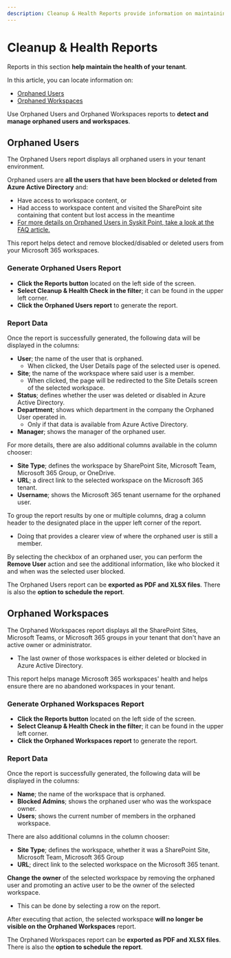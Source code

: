 ```yaml
---
description: Cleanup & Health Reports provide information on maintaining the health of your tenant. 
---
```


# Cleanup & Health Reports

Reports in this section **help maintain the health of your tenant**. 

In this article, you can locate information on:

* [Orphaned Users](#orphaned-users) 
* [Orphaned Workspaces](#orphaned-workspaces)


Use Orphaned Users and Orphaned Workspaces reports to **detect and manage orphaned users and workspaces**.

## Orphaned Users

The Orphaned Users report displays all orphaned users in your tenant environment. 

Orphaned users are **all the users that have been blocked or deleted from Azure Active Directory** and:
  * Have access to workspace content, or
  * Had access to workspace content and visited the SharePoint site containing that content but lost access in the meantime
  * [For more details on Orphaned Users in Syskit Point, take a look at the FAQ article.](../faq/orphaned-users.md)

This report helps detect and remove blocked/disabled or deleted users from your Microsoft 365 workspaces.

### Generate Orphaned Users Report

 * **Click the Reports button** located on the left side of the screen.
 * **Select Cleanup & Health Check in the filter**; it can be found in the upper left corner.
 * **Click the Orphaned Users report** to generate the report.


### Report Data

Once the report is successfully generated, the following data will be displayed in the columns:

* **User**; the name of the user that is orphaned. 
   * When clicked, the User Details page of the selected user is opened.
* **Site**; the name of the workspace where said user is a member. 
   * When clicked, the page will be redirected to the Site Details screen of the selected workspace.
* **Status**; defines whether the user was deleted or disabled in Azure Active Directory.
* **Department**; shows which department in the company the Orphaned User operated in. 
  * Only if that data is available from Azure Active Directory. 
* **Manager**; shows the manager of the orphaned user.

For more details, there are also additional columns available in the column chooser:

* **Site Type**; defines the workspace by SharePoint Site, Microsoft Team, Microsoft 365 Group, or OneDrive.
* **URL**; a direct link to the selected workspace on the Microsoft 365 tenant.
* **Username**; shows the Microsoft 365 tenant username for the orphaned user.

To group the report results by one or multiple columns, drag a column header to the designated place in the upper left corner of the report. 
  * Doing that provides a clearer view of where the orphaned user is still a member.

By selecting the checkbox of an orphaned user, you can perform the **Remove User** action and see the additional information, like who blocked it and when was the selected user blocked.

The Orphaned Users report can be **exported as PDF and XLSX files**. There is also the **option to schedule the report**.

## Orphaned Workspaces

The Orphaned Workspaces report displays all the SharePoint Sites, Microsoft Teams, or Microsoft 365 groups in your tenant that don't have an active owner or administrator.

  * The last owner of those workspaces is either deleted or blocked in Azure Active Directory. 

This report helps manage Microsoft 365 workspaces' health and helps ensure there are no abandoned workspaces in your tenant.


### Generate Orphaned Workspaces Report

 * **Click the Reports button** located on the left side of the screen.
 * **Select Cleanup & Health Check in the filter**; it can be found in the upper left corner.
 * **Click the Orphaned Workspaces report** to generate the report.

### Report Data
Once the report is successfully generated, the following data will be displayed in the columns:

* **Name**; the name of the workspace that is orphaned.
* **Blocked Admins**; shows the orphaned user who was the workspace owner.
* **Users**; shows the current number of members in the orphaned workspace.

There are also additional columns in the column chooser:

* **Site Type**; defines the workspace, whether it was a SharePoint Site, Microsoft Team, Microsoft 365 Group
* **URL**; direct link to the selected workspace on the Microsoft 365 tenant.


**Change the owner** of the selected workspace by removing the orphaned user and promoting an active user to be the owner of the selected workspace. 
  * This can be done by selecting a row on the report. 

After executing that action, the selected workspace **will no longer be visible on the Orphaned Workspaces** report.

The Orphaned Workspaces report can be **exported as PDF and XLSX files**. There is also the **option to schedule the report**.
